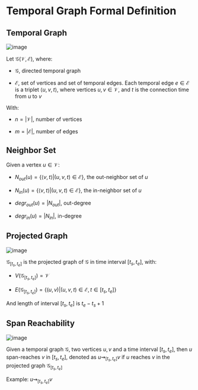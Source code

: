 # Temporal Graph Formal Definition

## Temporal Graph

![image](https://github.com/hughiephan/DPL/assets/16631121/c8fbd242-7518-4ea6-b689-5c15f2565f4a)

Let $\mathcal{G} (\mathcal{V},\mathcal{E})$, where:

- $\mathcal{G}$, directed temporal graph 

- $\mathcal{E}$, set of vertices and set of temporal edges. Each temporal edge $e \in \mathcal{E}$ is a triplet $\langle u, v, t\rangle$, where vertices $u, v \in \mathcal{V}$, and $t$ is the connection time from $u$ to $v$

With:

- $n = |\mathcal{V}|$, number of vertices

- $m = |\mathcal{E}|$, number of edges

## Neighbor Set

Given a vertex $u \in \mathcal{V}$:

- $N_{out}(u) = \lbrace \langle v, t\rangle | (u,v,t) \in \mathcal{E} \rbrace$, the out-neighbor set of $u$

- $N_{in}(u) = \lbrace \langle v, t\rangle | (u,v,t) \in \mathcal{E} \rbrace$, the in-neighbor set of $u$

- $degr_{out}(u) = |N_{out}|$, out-degree

- $degr_{in}(u) = |N_{in}|$, in-degree

## Projected Graph

![image](https://github.com/hughiephan/DPL/assets/16631121/dafa16d8-6d3f-4ebb-8e2f-b9063d77d30b)

$\mathcal{G}_{[t_s, t_e]}$ is the projected graph of $\mathcal{G}$ in time interval $[t_s, t_e]$, with:

- $V(\mathcal{G}_{[t_s, t_e]}) = \mathcal{V}$

- $E(\mathcal{G}_{[t_s, t_e]}) = \lbrace (u, v) | (u,v,t) \in \mathcal{E}, t \in [t_s, t_e] \rbrace$

And length of interval $[t_s, t_e]$ is $t_e - t_s + 1$

## Span Reachability

![image](https://github.com/hughiephan/DPL/assets/16631121/0c79b069-f716-4f5c-9c50-f07064d145eb)

Given a temporal graph $\mathcal{G}$, two vertices $u, v$ and a time interval $[t_s, t_e]$, then $u$ span-reaches $v$ in $[t_s, t_e]$, denoted as
$u \rightsquigarrow_{[t_s, t_e]} v$ if $u$ reaches $v$ in the projected graph $\mathcal{G}_{[t_s, t_e]}$

Example: $u \rightsquigarrow_{[t_s, t_e]} v$

